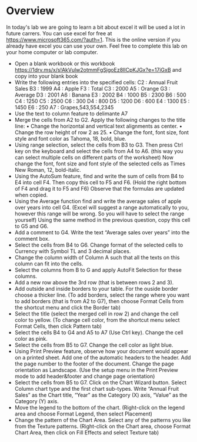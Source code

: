 # Overview
In today's lab we are going to learn a bit about excel it will be used a lot in future carrers.  You can use excel for free at https://www.microsoft365.com/?auth=1.  This is the online version if you already have excel you can use your own.  Feel free to complete this lab on your home computer or lab computer.



- Open a blank workbook  or this workbook https://1drv.ms/x/s!AkVulw2otmmFgSjgoEz8IlCpKJGx?e=17iGxB and copy into your blank book
-  Write the following entries into the specified cells:  C2 : Annual  Fruit Sales  B3 : 1999  A4 : Apple   F3 : Total C3 : 2000  A5 : Orange   G3 : Average D3 : 2001  A6 : Banana E3 : 2002    B4 : 1000  B5 : 2300  B6 : 500 C4 : 1250  C5 : 2500  C6 : 300 D4 : 800  D5 : 1200  D6 : 600 E4 : 1300  E5 : 1450  E6 : 250  A7 : Grapes,543,554,2345
- Use the text to column feature to delimante A7
- Merge the cells from A2 to G2. Apply the following changes to the title line: • Change the horizontal and vertical text alignments as center. • Change the row height of row 2 as 25. • Change the font, font size, font style and font color as Tahoma, 18, bold, blue.  
- Using range selection, select the cells from B3 to G3. Then press Ctrl key on the keyboard and select the cells from A4 to A6. (this way you can select multiple cells on different parts of the worksheet) Now change the font, font size and font style of the selected cells as Times New Roman, 12, bold-italic.  
-  Using the AutoSum feature, find and write the sum of cells from B4 to E4 into cell F4. Then copy this cell to F5 and F6. (Hold the right bottom of F4 and drag it to F5 and F6) Observe that the formulas are updated when copied.  
- Using the Average function find and write the average sales of apple over years into cell G4. (Excel will suggest a range automatically to you, however this range will be wrong. So you will have to select the range yourself) Using the same method  in the previous question, copy this cell to G5 and G6. 
- Add a comment to G4. Write the text “Average sales over years” into the comment box.  
- Select the cells from B4 to G6. Change format of the selected cells to Currency with Symbol TL and 3 decimal places. 
- Change the column width of Column A such that all the texts on this column can fit into the cells.  
- Select the columns from B to G and apply AutoFit Selection for these columns.  
- Add a new row above the 3rd row (that is between rows 2 and 3).  
-  Add outside and inside borders to your table. For the ouside border choose a thicker line. (To add borders, select the range where you want to add borders (that is from A2 to G7), then choose Format Cells from the shortcut menu and click the Border tab)  
-  Select the title (select the merged cell in row 2) and change the cell color to yellow. (To change cell color, from the shortcut menu select Format Cells, then  click Pattern tab)  
-  Select the cells B4 to G4 and A5 to A7 (Use Ctrl key). Change the cell color as pink.  
-  Select the cells from B5 to G7. Change the cell color as light blue.  
-  Using Print Preview feature, observe how your document would appear on a printed sheet. Add one of the automatic headers to the header. Add the page number to the footer of the document. Change the page orientation as Landscape. (Use the setup menu in the Print Preview mode to add header&footer and change page orientation)  
-  Select the cells from B5 to G7. Click on the Chart Wizard button. Select Column chart type and the first chart sub-types. Write “Annual Fruit Sales” as the Chart title, “Year” as the Category (X) axis, “Value” as the Category (Y) axis.  
-  Move the legend to the bottom of the chart. (Right-click on the legend area and  choose Format Legend, then select Placement) 
-  Change the pattern of the Chart Area. Select any of the patterns you like from the Texture patterns. (Right-click on the Chart area, choose Format Chart Area, then click on Fill Effects and select Texture tab) 
